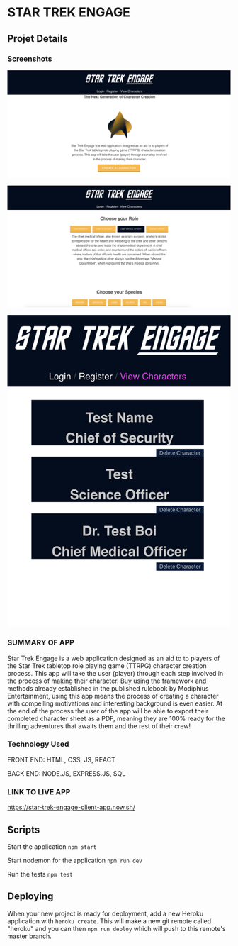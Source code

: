 # STAR TREK ENGAGE

## Projet Details

### Screenshots
![Screenshot of the landing page](Screenshots/landingPage.png)

![Screenshot of the character creation](Screenshots/characterCreation.png)

![Screenshot of the character list](Screenshots/characterList.png)

### SUMMARY OF APP
Star Trek Engage is a web application designed as an aid to to players of the Star Trek tabletop role playing game (TTRPG) character creation process. This app will take the user (player) through each step involved in the process of making their character. Buy using the framework and methods already established in the published rulebook by Modiphius Entertainment, using this app means the process of creating a character with compelling motivations and interesting background is even easier. At the end of the process the user of the app will be able to export their completed character sheet as a PDF, meaning they are 100% ready for the thrilling adventures that awaits them and the rest of their crew!

### Technology Used
FRONT END: HTML, CSS, JS, REACT

BACK END: NODE.JS, EXPRESS.JS, SQL

### LINK TO LIVE APP
https://star-trek-engage-client-app.now.sh/

## Scripts

Start the application `npm start`

Start nodemon for the application `npm run dev`

Run the tests `npm test`

## Deploying

When your new project is ready for deployment, add a new Heroku application with `heroku create`. This will make a new git remote called "heroku" and you can then `npm run deploy` which will push to this remote's master branch.